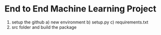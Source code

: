 # End to End Machine Learning Project

1) setup the github
  a) new environment
  b) setup.py
  c) requirements.txt
2) src folder and build the package
